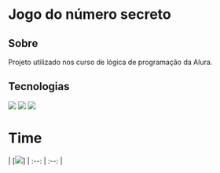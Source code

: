 <h1>Jogo do número secreto</h1>

<h2>Sobre</h2>
<p>Projeto utilizado nos curso de lógica de programação da Alura.</p>

## Tecnologias
<div>
  <img src="https://e7.pngegg.com/pngimages/840/443/png-clipart-html-5-logo-web-development-html-css3-canvas-element-web-design-w3c-html5-logo-miscellaneous-text.png">
  <img src="https://upload.wikimedia.org/wikipedia/commons/thumb/6/62/CSS3_logo.svg/800px-CSS3_logo.svg.png">
  <img src="https://logos-world.net/wp-content/uploads/2023/02/JavaScript-Logo.png">
</div>

# Time

| [<img src="https://github.com/robsonamendonca">]
| :--: | :--: |
